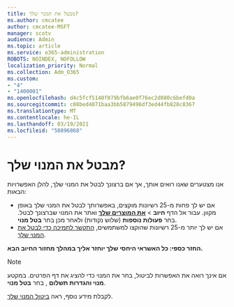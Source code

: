 ```yaml
---
title: מבטל את המנוי שלך?
ms.author: cmcatee
author: cmcatee-MSFT
manager: scotv
audience: Admin
ms.topic: article
ms.service: o365-administration
ROBOTS: NOINDEX, NOFOLLOW
localization_priority: Normal
ms.collection: Adm_O365
ms.custom:
- "4"
- "1400001"
ms.openlocfilehash: d4c5fcf5140f079bfb6ae0f76ec2d080c6befd0a
ms.sourcegitcommit: c08bed4071baa3bb5879496df3ed44fb828c8367
ms.translationtype: MT
ms.contentlocale: he-IL
ms.lasthandoff: 03/19/2021
ms.locfileid: "50896868"
---
```

# <a name="canceling-your-subscription"></a>מבטל את המנוי שלך?

אנו מצטערים שאנו רואים אותך, אך אם ברצונך לבטל את המנוי שלך, להלן האפשרויות הבאות:
  
- אם יש לך פחות מ-25 רשיונות מוקצים, באפשרותך לבטל את המנוי שלך באופן מקוון. עבור אל הדף **חיוב** \> **[את המוצרים שלך](https://go.microsoft.com/fwlink/p/?linkid=842054)** ואתר את המנוי שברצונך לבטל. בחר **פעולות נוספות** (שלוש נקודות) ולאחר מכן בחר **בטל מנוי**.
- אם יש לך יותר מ-25 רשיונות שהוקצו למשתמשים, [התקשר לתמיכה כדי לבטל את המנוי שלך](https://docs.microsoft.com/microsoft-365/admin/contact-support-for-business-products?view=o365-worldwide).
  
**החזר כספי: כל האשראי היחסי שלך יוחזר אליך במהלך מחזור החיוב הבא.**

> [!NOTE]
> אם אינך רואה את האפשרות לביטול, בחר את המנוי כדי להציג את דף הפרטים. במקטע **מנוי והגדרות תשלום** , בחר **בטל מנוי**.

לקבלת מידע נוסף, ראה [ביטול המנוי שלך](https://docs.microsoft.com/microsoft-365/commerce/subscriptions/cancel-your-subscription).
